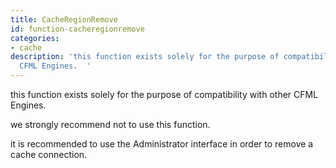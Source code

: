 ```yaml
---
title: CacheRegionRemove
id: function-cacheregionremove
categories:
- cache
description: 'this function exists solely for the purpose of compatibility with other
  CFML Engines.  '
---
```


this function exists solely for the purpose of compatibility with other CFML Engines.  

we strongly recommend not to use this function.

it is recommended to use the Administrator interface in order to remove a cache connection.
